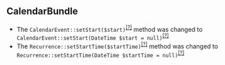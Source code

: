CalendarBundle
--------------
* The `CalendarEvent::setStart($start)`<sup>[[?]](https://github.com/oroinc/OroCalendarBundle/tree/5.0.0-alpha.2/Entity/CalendarEvent.php#L581 "Oro\Bundle\CalendarBundle\Entity\CalendarEvent")</sup> method was changed to `CalendarEvent::setStart(DateTime $start = null)`<sup>[[?]](https://github.com/oroinc/OroCalendarBundle/tree/5.0.0-beta.1/Entity/CalendarEvent.php#L576 "Oro\Bundle\CalendarBundle\Entity\CalendarEvent")</sup>
* The `Recurrence::setStartTime($startTime)`<sup>[[?]](https://github.com/oroinc/OroCalendarBundle/tree/5.0.0-alpha.2/Entity/Recurrence.php#L376 "Oro\Bundle\CalendarBundle\Entity\Recurrence")</sup> method was changed to `Recurrence::setStartTime(DateTime $startTime = null)`<sup>[[?]](https://github.com/oroinc/OroCalendarBundle/tree/5.0.0-beta.1/Entity/Recurrence.php#L376 "Oro\Bundle\CalendarBundle\Entity\Recurrence")</sup>


